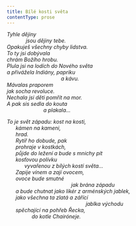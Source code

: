 ```yaml
---
title: Bílé kosti světa
contentType: prose
---
```


_Tyhle dějiny  
             jsou dějiny tebe.  
Opakuješ všechny chyby lidstva.  
To ty jsi dobývala  
chrám Božího hrobu.  
Plula jsi na lodích do Nového světa  
a přivážela Indiány, papriku  
                                     a kávu.  
Mávalas praporem  
jak socha revoluce.  
Nechala jsi děti pomřít na mor.  
A pak sis sedla do kouta  
                         a plakala…_

_To je svět západu: kost na kosti,  
      kámen na kameni,  
      hrad.  
      Rytíř ho dobude, pak  
      prohraje v kostkách,  
      půjde do ležení a bude s mnichy pít  
      kosťovou polívku  
            vyvařenou z bílých kostí světa…  
      Zapije vínem a zají ovocem,  
      ovoce bude smutné  
                                            jak brána západu  
      a bude chutnat jako likér z arménských jablek,  
      jako všechna ta zlatá a zářící  
                                                      jablka východu  
      spěchající na pohřeb Řecka,  
                 do kotle Chairóneje._
